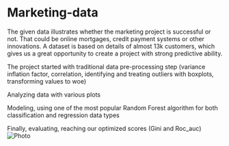# Marketing-data
The given data illustrates whether the marketing project is successful or not. That could be online mortgages, credit payment systems or other innovations. A dataset is based on details of almost 13k customers, which gives us a great opportunity to create a project with strong predictive ability.
  
  The project started with traditional data pre-processing step (variance inflation factor, correlation, identifying and treating outliers with boxplots, transforming values to woe)
 
 Analyzing data with various plots
 
 Modeling, using one of the most popular Random Forest algorithm for both classification and regression data types
 
 Finally,  evaluating, reaching our optimized scores (Gini and Roc_auc)
![Photo](https://github.com/suleyman008/Marketing-data/assets/128426161/f907f832-bfd1-4b3d-8545-862a02a8737c)
